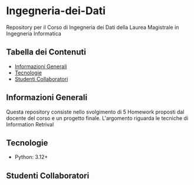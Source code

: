# Ingegneria-dei-Dati
Repository per il Corso di Ingegneria dei Dati della Laurea Magistrale in Ingegneria Informatica

## Tabella dei Contenuti
* [Informazioni Generali](#Informazioni-Generali)
* [Tecnologie](#Tecnologie)
* [Studenti Collaboratori](#Studenti-Collaboratori)

## Informazioni Generali
Questa repository consiste nello svolgimento di 5 Homework proposti dal docente del corso e un progetto finale. L'argomento riguarda le tecniche di Information Retrival

## Tecnologie
* Python: 3.12+

## Studenti Collaboratori
